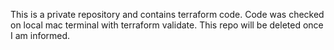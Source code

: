 This is a private repository and contains terraform code. Code was checked on local mac terminal with terraform validate.
This repo will be deleted once I am informed.
